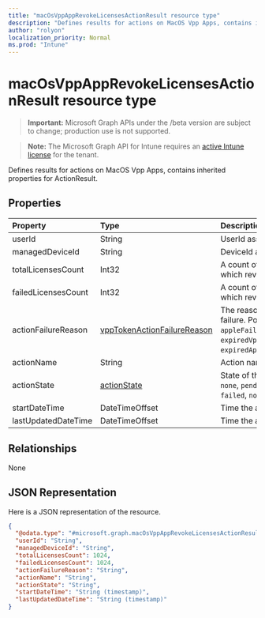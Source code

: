```yaml
---
title: "macOsVppAppRevokeLicensesActionResult resource type"
description: "Defines results for actions on MacOS Vpp Apps, contains inherited properties for ActionResult."
author: "rolyon"
localization_priority: Normal
ms.prod: "Intune"
---
```


# macOsVppAppRevokeLicensesActionResult resource type

> **Important:** Microsoft Graph APIs under the /beta version are subject to change; production use is not supported.

> **Note:** The Microsoft Graph API for Intune requires an [active Intune license](https://go.microsoft.com/fwlink/?linkid=839381) for the tenant.

Defines results for actions on MacOS Vpp Apps, contains inherited properties for ActionResult.

## Properties
|Property|Type|Description|
|:---|:---|:---|
|userId|String|UserId associated with the action.|
|managedDeviceId|String|DeviceId associated with the action.|
|totalLicensesCount|Int32|A count of the number of licenses for which revoke was attempted.|
|failedLicensesCount|Int32|A count of the number of licenses for which revoke failed.|
|actionFailureReason|[vppTokenActionFailureReason](../resources/intune-shared-vpptokenactionfailurereason.md)|The reason for the revoke licenses action failure. Possible values are: `none`, `appleFailure`, `internalError`, `expiredVppToken`, `expiredApplePushNotificationCertificate`.|
|actionName|String|Action name|
|actionState|[actionState](../resources/intune-shared-actionstate.md)|State of the action. Possible values are: `none`, `pending`, `canceled`, `active`, `done`, `failed`, `notSupported`.|
|startDateTime|DateTimeOffset|Time the action was initiated|
|lastUpdatedDateTime|DateTimeOffset|Time the action state was last updated|

## Relationships
None

## JSON Representation
Here is a JSON representation of the resource.
<!-- {
  "blockType": "resource",
  "@odata.type": "microsoft.graph.macOsVppAppRevokeLicensesActionResult"
}
-->
``` json
{
  "@odata.type": "#microsoft.graph.macOsVppAppRevokeLicensesActionResult",
  "userId": "String",
  "managedDeviceId": "String",
  "totalLicensesCount": 1024,
  "failedLicensesCount": 1024,
  "actionFailureReason": "String",
  "actionName": "String",
  "actionState": "String",
  "startDateTime": "String (timestamp)",
  "lastUpdatedDateTime": "String (timestamp)"
}
```





